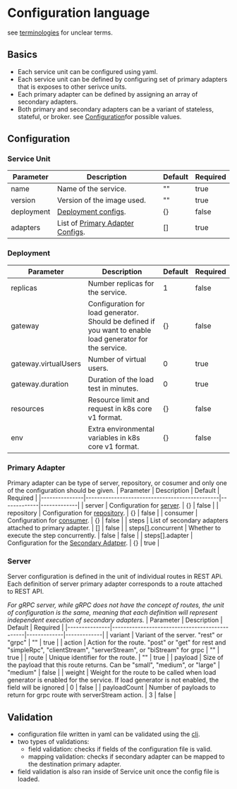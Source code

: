 # Configuration language
see [terminologies](./docs/terminology.md) for unclear terms.
## Basics
- Each service unit can be configured using yaml.
- Each service unit can be defined by configuring set of primary adapters that is exposes to other serivce units.
- Each primary adapter can be defined by assigning an array of secondary adapters.
- Both primary and secondary adapters can be a variant of stateless, stateful, or broker. see [Configuration](#configuration)for possible values.

## Configuration
### Service Unit
| Parameter     | Description                                   | Default     | Required    |
|---------------|-----------------------------------------------|-------------|-------------|
| name          | Name of the service.                          | ""          | true        |
| version       | Version of the image used.                    | ""          | true        |
| deployment    | [Deployment configs](#deployment).            | {}          | false       |
| adapters      | List of [Primary Adapter Configs](#primary-adapter).| []    | true        |

### Deployment
| Parameter     | Description                                   | Default     | Required    |
|---------------|-----------------------------------------------|-------------|-------------|
| replicas      | Number replicas for the service.              | 1           | false       |
| gateway       | Configuration for load generator. Should be defined if you want to enable load generator for the service. | {} | false |
| gateway.virtualUsers | Number of virtual users.               | 0           | true        |
| gateway.duration     | Duration of the load test in minutes.  | 0           | true        |
| resources     | Resource limit and request in k8s core v1 format.    | {}      | false    |
| env           | Extra environmental variables in k8s core v1 format. | {}      | false    |

### Primary Adapter
Primary adapter can be type of server, repository, or cosumer and only one of the configuration should be given.
| Parameter     | Description                                   | Default     | Required    |
|---------------|-----------------------------------------------|-------------|-------------|
| server        | Configuration for [server](#server).          | {}          | false       |
| repository    | Configuration for [repository](#repository).  | {}          | false       |
| consumer      | Configuration for [consumer](#consumer).      | {}          | false       |
| steps         | List of secondary adapters attached to primary adapter. | [] | false |
| steps[].concurrent | Whether to execute the step concurrently. | false      | false        |
| steps[].adapter | Configuration for the [Secondary Adatper](#seconday-adapter). | {} | true |

### Server
Server configuration is defined in the unit of individual routes in REST APi.
Each definition of server primary adapter corresponds to a route attached to REST API.

*For gRPC server, while gRPC does not have the concept of routes, the unit of configuration is the same, 
meaning that each definition will represent independent execution of secondary adapters.*
| Parameter     | Description                                   | Default     | Required    |
|---------------|-----------------------------------------------|-------------|-------------|
| variant       | Variant of the server. "rest" or "grpc"       | ""          | true        |
| action        | Action for the route. "post" or "get" for rest and "simpleRpc", "clientStream", "serverStream", or "biStream" for grpc | "" | true |
| route         | Unique identifier for the route.               | ""          | true        |
| payload       | Size of the payload that this route returns. Can be "small", "medium", or "large" | "medium" | false |
| weight        | Weight for the route to be called when load generator is enabled for the service. If load generator is not enabled, the field will be ignored | 0 | false |
| payloadCount  | Number of payloads to return for grpc route with serverStream action. | 3 | false |

## Validation
- configuration file written in yaml can be validated using the [cli](../cmd/hexctl/).
- two types of validations:
    - field validation: checks if fields of the configuration file is valid.
    - mapping validation: checks if secondary adapter can be mapped to the destination primary adapter.
- field validation is also ran inside of Service unit once the config file is loaded.
